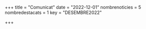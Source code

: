 +++
title             = "Comunicat"
date	 	  	  = "2022-12-01"
nombrenoticies    = 5
nombredestacats   = 1
key 		  	  = "DESEMBRE2022"

+++